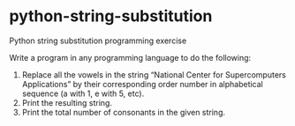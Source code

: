 # python-string-substitution
Python string substitution programming exercise

Write a program in any programming language to do the following:
1. Replace all the vowels in the string “National Center for Supercomputers Applications” by their corresponding order number in alphabetical sequence (a with 1, e with 5, etc).
1. Print the resulting string.
1. Print the total number of consonants in the given string.
